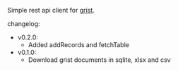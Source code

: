 Simple rest api client for [grist](https://getgrist.com/).


changelog:

- v0.2.0:
  - Added addRecords and fetchTable
- v0.1.0:
  - Download grist documents in sqlite, xlsx and csv